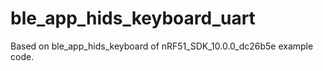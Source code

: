 # ble_app_hids_keyboard_uart
Based on ble_app_hids_keyboard of nRF51_SDK_10.0.0_dc26b5e example code.
